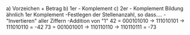 a) Vorzeichen + Betrag
b) 1er - Komplement
c) 2er - Komplement
	Bildung ähnlich 1er Komplement 
	-Festlegen der Stellenanzahl, so dass....
	-"Invertieren" aller Ziffern
	-Addition von "1"
42 = 000101010 -> 111010101 -> 111010110 = -42
73 = 001001001 -> 110110110 -> 110110111 = -73

